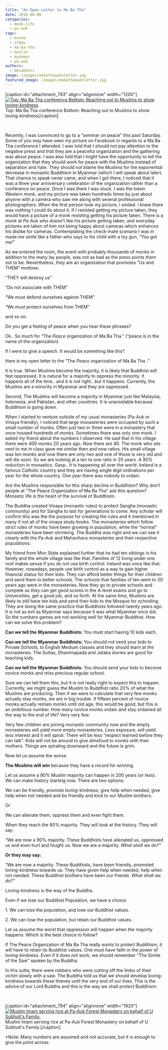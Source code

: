 ```yaml
---
title: "An Open Letter to Ma Ba Tha"
date: 2016-06-08
categories: 
  - monk-life
  - pa-auk
tags: 
  - burma
  - itbmu
  - ma-ba-tha
  - muslim
  - myanmar
  - pa-auk
authors: 
  - bksubhuti
image: /images/mabathaopenletter.jpg
featured_image: /images/mabathaopenletter.jpg
---
```


\[caption id="attachment\_793" align="alignnone" width="1200"\][![Top: Ma Ba Tha conference Bottom: Reaching out to Muslims to show loving-kindness](/images/mabathaopenletter.jpg)](/images/2016/06/mabathaopenletter.jpg) Top: Ma Ba Tha conference Bottom: Reaching out to Muslims to show loving-kindness\[/caption\]

 

Recently, I was convinced to go to a “seminar on peace” this past Saturday. Some of you may have seen my picture on Facebook in regards to a Ma Ba Tha conference I attended. I was told that I should not pay attention to the negative press and that they are a peaceful organization and the gathering was about peace. I was also told that I might have the opportunity to tell the organization that they should work for peace with the Muslims instead of separation and hate. They should not blame the Muslims for the exponential decrease in monastic Buddhism in Myanmar (which I will speak about later). That chance to speak never came, and when I got there, I noticed that it was a three year anniversary celebration of the organization rather than a conference on peace. Once I was there I was stuck. I was the token Western monk, and my picture was taken hundreds times by just about anyone with a camera who saw me along with several professional photographers. When the first person took my picture, I smiled. I knew there was nothing I could do about it. If I resisted getting my picture taken, they would have a picture of a monk resisting getting his picture taken. There is a monk at Pa-Auk who doesn’t like his picture getting taken, and everyday pictures are taken of him not being happy about cameras which enhances his dislike for cameras. Contemplating the check-mate scenario I was in made me smile like a father who says to his child with a toy gun, “You got me!”

As we entered the room, the event with probably thousands of monks in addition to the many lay people, was not as bad as the press points them out to be. Nevertheless, they are an organization that promotes “Us and THEM” mottoes:

“THEY will destroy us”

“Do not associate with THEM”

“We must defend ourselves against THEM”

“We must protect ourselves from THEM”

and so on.

Do you get a feeling of peace when you hear these phrases?

Ok.. So much for “The _Peace_ organization of Ma Ba Tha.” (“peace is in the name of the organization)

If I were to give a speech. It would be something like this\*.

Here is my open letter to the “The _Peace_ organization of Ma Ba Tha .”

It is true. When Muslims become the majority, it is likely that Buddhist will feel oppressed. It is natural for a majority to oppress the minority. It happens all of the time.. and it is not right.. but it happens. Currently, the Muslims are a minority in Myanmar and they are oppressed.

Second, The Muslims will become a majority in Myanmar just like Malaysia, Indonesia, and Pakistan, and other countries. It is unavoidable because Buddhism is going down.

When I started to venture outside of my usual monasteries (Pa-Auk or Vinaya friendly), I noticed that large monasteries were occupied by such a small number of monks. Often just two or three were in a monastery that once housed hundreds of monks. Sometimes there was only one monk. I asked my friend about the numbers I observed. He said that in his village there were 400 monks 20 years ago. Now there are 40. The monk who sits next to me in class gave me similar then and now ratios. His small village was ten monks and now there are only two and one of those is very old and will die soon. So we are looking at a ten to one ratio in 20 years. A 90% reduction in monastics. Gasp.. It is happening all over the world. Ireland is a famous Catholic country and they are having single digit ordinations per year for the whole country. One year there was nobody to ordain.

Are the Muslims responsible for this sharp decline in Buddhism? Why don’t people at “The Peace Organization of Ma Ba Tha” ask this question? Monastic life is the heart of the survival of Buddhism.

The Buddha created Vinaya (monastic rules) to protect Sangha (monastic community) and for Sangha to last for generations to come. Any scholar will confirm this was the the purpose for creating the rules and it mentioned in many if not all of the vinaya study books. The monasteries which follow strict rules of monks have been growing in population, while the “normal” monasteries have been shrinking. The Buddha was right and we can see it clearly with the Pa-Auk and Mahavihara monasteries and their respective populations.

My friend from Mon State explained further that he had ten siblings in his family and the whole village was like that. Families of 12 living under one roof makes sense if you do not use birth control. Ireland was once like that. However, nowadays, people use birth control as a way to gain higher financial status for their kids. They can afford better things for their children and send them to better schools. The schools that families of ten went to 20 years ago were in the monasteries. Now they go to private schools and compete so they can get good scores in the A-level exams and go to Universities, get a good job, and so forth. At the same time, Muslims are likely to still have ten kids and send their kids to the Mosque for schooling. They are doing the same practice that Buddhists followed twenty years ago. It is not as evil as Myanmar says because it was what Myanmar once did. So the numbers games are not working well for Myanmar Buddhist. How can we solve this problem?

**Can we tell the** **Myanmar** **Buddhists:** You must start having 10 kids each.

**Can we tell the** **Myanmar** **Buddhists:** You should not send your kids to Private Schools, to English Medium classes and they should learn at the monasteries. The Suttas, Dhammapada and Jataka stories are good for teaching kids.

**Can we tell the** **Myanmar** **Buddhists:** You should send your kids to become novice monks and miss precious regular school.

Sure we can tell them this, but it is not really right to expect this to happen. Currently, we might guess the Muslim to Buddhist ratio 20% of what the Muslims are producing. Then if we were to calculate that very few monks actually stay monks, we are in big trouble. If fifteen percent of novice monks actually remain monks until old age, this would be good, but this is an ambitious number. How many novice monks ordain and stay ordained all the way to the end of life? Very very few.

Very few children are joining monastic community now and the empty monasteries will yield more empty monasteries. Less exposure, will yield less interest and it will spiral. There will be less “respect learned before they can talk”. Kids will not be around to give almsfood to monks with their mothers. Things are spiraling downward and the future is grim.

Now let us assume the worse.

**The Muslims will win** because they have a record for winning.

Let us assume a 90% Muslim majority can happen in 200 years (or less). We can make history starting now. There are two options:

We can be friendly, promote loving-kindness, give help when needed, give help when not needed and be friendly and kind to our Muslim brothers.

Or

We can alienate them, oppress them and even fight them.

When they reach the 90% majority. They will look at the history. They will say:

“We are now a 90% majority. These Buddhists have alienated us, oppressed us and even hurt and fought us. Now we are a majority. _What shall we do?”_

**Or they may say:**

“We are now a majority. These Buddhists, have been friendly, promoted loving-kindness towards us. They have given help when needed, help when not needed. These Buddhist brothers have been our friends. _What shall we do?”_

Loving-kindness is the way of the Buddha.

Even if we lose our Buddhist Population, we have a choice:

1\. We can lose the population, and lose our Buddhist values.

2\. We can lose the population, but retain our Buddhist values.

Let us assume the worst that oppression will happen when the majority happens. Which is the best choice to follow?

If The Peace Organization of Ma Ba Tha really wants to protect Buddhism, it will have to retain its Buddhist values. One must have faith in the power of loving-kindness. Even if it does not work, we should remember “The Simile of the Saw” spoken by the Buddha.

In this sutta, there were robbers who were cutting off the limbs of their victim slowly with a saw. The Buddha told us that we should develop loving-kindness towards these thieves until the very end of our lives. This is the advice of our Lord Buddha and this is the way we shall protect Buddhism.

 

\[caption id="attachment\_794" align="alignnone" width="1920"\][![Muslim Imam serving rice at Pa-Auk Forest Monastery on behalf of U Subhuti's Family.](/images/muslimgiverice.jpg)](/images/2016/06/muslimgiverice.jpg) Muslim Imam serving rice at Pa-Auk Forest Monastery on behalf of U Subhuti's Family.\[/caption\]

\*Note: Many numbers are assumed and not accurate, but it is enough to give the point across.